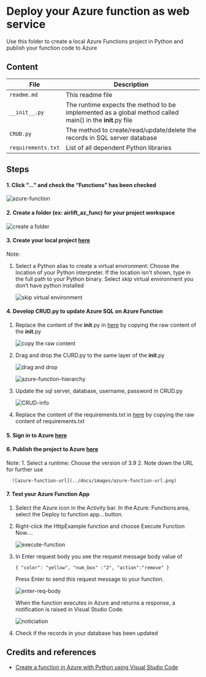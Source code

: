 # Deploy your Azure function as web service
Use this folder to create a local Azure Functions project in Python and publish your function code to Azure

## Content
| File             | Description                                                   |
|-------------------------|---------------------------------------------------------------|
| `readme.md`             | This readme file                                              |
| `__init__.py`    | The runtime expects the method to be implemented as a global method called main() in the __init__.py file |
| `CRUD.py`    | The method to create/read/update/delete the records in SQL server database |
| `requirements.txt`    | List of all dependent Python libraries |

## Steps
#### 1. Click "..." and check the “Functions” has been checked 
   
   ![azure-function](../docs/images/azure-function.png)

#### 2.  Create a folder (ex: airlift_az_func) for your project workspace
   ![create a folder](../docs/images/create-a-folder.png)

#### 3. Create your local project [here](https://docs.microsoft.com/en-us/azure/azure-functions/create-first-function-vs-code-python#create-an-azure-functions-project)
   
   Note: 
   1. Select a Python alias to create a virtual environment: Choose the location of your Python interpreter. If the location isn't shown, type in the full path to your Python binary. Select skip virtual environment you don’t have python installed
      
      ![skip virtual environment](../docs/images/skip-vir-env.png)

#### 4. Develop CRUD.py to update Azure SQL on Azure Function
   1. Replace the content of the __init__.py in [here](https://github.com/leannhuang/voice-control-inventory-management/blob/main/azure-functions/__init__.py) by copying the raw content of the __init__.py 
      
      ![copy the raw content](../docs/images/copy-raw-content.png)

   2. Drag and drop the CURD.py to the same layer of the __init__.py

      ![drag and drop](../docs/images/drag-and-drop.png)

      ![azure-function-hierarchy](../docs/images/hierarchy.png)

   3. Update the sql server, database, username, password in CRUD.py

      ![CRUD-info](../docs/images/CRUD-info.png)

   4. Replace the content of the requirements.txt in [here](https://github.com/leannhuang/voice-control-inventory-management/blob/main/azure-functions/requirements.txt) by copying the raw content of requirements.txt

#### 5. Sign in to Azure [here](https://docs.microsoft.com/en-us/azure/azure-functions/create-first-function-vs-code-python#sign-in-to-azure)
#### 6. Publish the project to Azure [here](https://docs.microsoft.com/en-us/azure/azure-functions/create-first-function-vs-code-python#publish-the-project-to-azure)
   
   Note:
      1. Select a runtime: Choose the version of 3.9 
      2. Note down the URL for further use
      
      ![azure-function-url](../docs/images/azure-function-url.png)

#### 7. Test your Azure Function App
   1. Select the Azure icon in the Activity bar. In the Azure: Functions area, select the Deploy to function app... button.
   
   2. Right-click the HttpExample function and choose Execute Function Now....
   
      ![execute-function](../docs/images/execute-func.png)

   3. In Enter request body you see the request message body value of
            
      ```
      { "color": "yellow", "num_box" :"2", "action":"remove" } 
      ```
      
      Press Enter to send this request message to your function.
      
      ![enter-req-body](../docs/images/enter-req-body.png)
   
      When the function executes in Azure and returns a response, a notification is raised in Visual Studio Code.

      ![noticiation](../docs/images/notification.png)

   4. Check if the records in your database has been updated 


## Credits and references
- [Create a function in Azure with Python using Visual Studio Code](https://docs.microsoft.com/en-us/azure/azure-functions/create-first-function-vs-code-python#publish-the-project-to-azure) 

